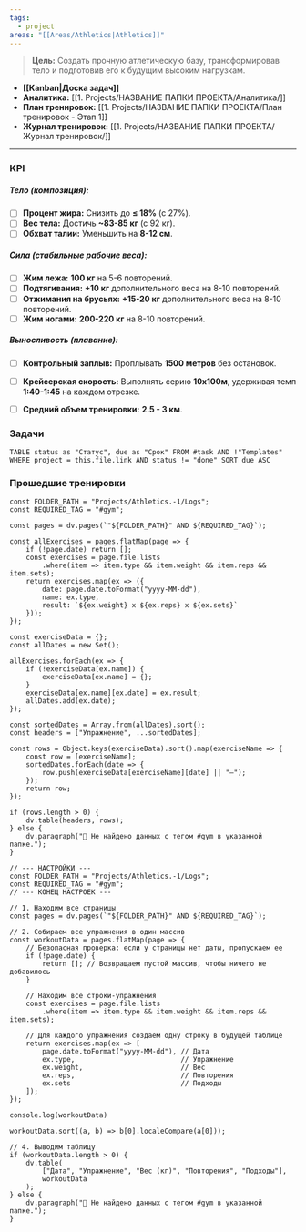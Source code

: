 ```yaml
---
tags:
  - project
areas: "[[Areas/Athletics|Athletics]]"
---
```

> **Цель:** Создать прочную атлетическую базу, трансформировав тело и подготовив его к будущим высоким нагрузкам.

- **[[Kanban|Доска задач]]**
- **Аналитика:** [[1. Projects/НАЗВАНИЕ ПАПКИ ПРОЕКТА/Аналитика/]]
- **План тренировок:** [[1. Projects/НАЗВАНИЕ ПАПКИ ПРОЕКТА/План тренировок - Этап 1]] 
- **Журнал тренировок:** [[1. Projects/НАЗВАНИЕ ПАПКИ ПРОЕКТА/Журнал тренировок/]] 
---

### KPI

##### Тело (композиция):
- [ ] **Процент жира:** Снизить до **≤ 18%** (с 27%).
- [ ] **Вес тела:** Достичь **~83-85 кг** (с 92 кг).
- [ ] **Обхват талии:** Уменьшить на **8-12 см**.

##### Сила (стабильные рабочие веса):
- [ ] **Жим лежа:** **100 кг** на 5-6 повторений.
- [ ] **Подтягивания:** **+10 кг** дополнительного веса на 8-10 повторений.
- [ ] **Отжимания на брусьях:** **+15-20 кг** дополнительного веса на 8-10 повторений.
- [ ] **Жим ногами:** **200-220 кг** на 8-10 повторений.

##### Выносливость (плавание):
- [ ] **Контрольный заплыв:** Проплывать **1500 метров** без остановок.
- [ ] **Крейсерская скорость:** Выполнять серию **10х100м**, удерживая темп **1:40-1:45** на каждом отрезке.
- [ ] **Средний объем тренировки:** **2.5 - 3 км**.


### Задачи

```dataview
TABLE status as "Статус", due as "Срок" FROM #task AND !"Templates" WHERE project = this.file.link AND status != "done" SORT due ASC
```


### Прошедшие тренировки


```dataviewjs
const FOLDER_PATH = "Projects/Athletics.-1/Logs";
const REQUIRED_TAG = "#gym";

const pages = dv.pages(`"${FOLDER_PATH}" AND ${REQUIRED_TAG}`);

const allExercises = pages.flatMap(page => {
    if (!page.date) return [];
    const exercises = page.file.lists
        .where(item => item.type && item.weight && item.reps && item.sets);
    return exercises.map(ex => ({
        date: page.date.toFormat("yyyy-MM-dd"),
        name: ex.type,
        result: `${ex.weight} x ${ex.reps} x ${ex.sets}`
    }));
});

const exerciseData = {};
const allDates = new Set();

allExercises.forEach(ex => {
    if (!exerciseData[ex.name]) {
        exerciseData[ex.name] = {};
    }
    exerciseData[ex.name][ex.date] = ex.result;
    allDates.add(ex.date);
});

const sortedDates = Array.from(allDates).sort();
const headers = ["Упражнение", ...sortedDates];

const rows = Object.keys(exerciseData).sort().map(exerciseName => {
    const row = [exerciseName];
    sortedDates.forEach(date => {
        row.push(exerciseData[exerciseName][date] || "—");
    });
    return row;
});

if (rows.length > 0) {
    dv.table(headers, rows);
} else {
    dv.paragraph("💪 Не найдено данных с тегом #gym в указанной папке.");
}
```


```dataviewjs
// --- НАСТРОЙКИ ---
const FOLDER_PATH = "Projects/Athletics.-1/Logs";
const REQUIRED_TAG = "#gym";
// --- КОНЕЦ НАСТРОЕК ---

// 1. Находим все страницы
const pages = dv.pages(`"${FOLDER_PATH}" AND ${REQUIRED_TAG}`);

// 2. Собираем все упражнения в один массив
const workoutData = pages.flatMap(page => {
    // Безопасная проверка: если у страницы нет даты, пропускаем ее
    if (!page.date) {
        return []; // Возвращаем пустой массив, чтобы ничего не добавилось
    }

    // Находим все строки-упражнения
    const exercises = page.file.lists
        .where(item => item.type && item.weight && item.reps && item.sets);
        
    // Для каждого упражнения создаем одну строку в будущей таблице
    return exercises.map(ex => [
        page.date.toFormat("yyyy-MM-dd"), // Дата
        ex.type,                          // Упражнение
        ex.weight,                        // Вес
        ex.reps,                          // Повторения
        ex.sets                           // Подходы
    ]);
});

console.log(workoutData)

workoutData.sort((a, b) => b[0].localeCompare(a[0]));

// 4. Выводим таблицу
if (workoutData.length > 0) {
    dv.table(
        ["Дата", "Упражнение", "Вес (кг)", "Повторения", "Подходы"],
        workoutData
    );
} else {
    dv.paragraph("💪 Не найдено данных с тегом #gym в указанной папке.");
}
